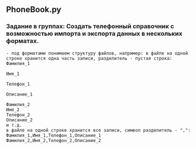 ## PhoneBook.py
### Задание в группах: Создать телефонный справочник с возможностью импорта и экспорта данных в нескольких форматах.

```
- под форматами понимаем структуру файлов, например: в файле на одной строке хранится одна часть записи, разделитель - пустая строка:
Фамилия_1

Имя_1

Телефон_1

Описание_1

Фамилия_2    
Имя_2    
Телефон_2    
Описание_2    
и т.д.
в файле на одной строке хранится все записи, символ разделитель - ",":
Фамилия_1,Имя_1,Телефон_1,Описание_1
Фамилия_2,Имя_2,Телефон_2,Описание_2
```
